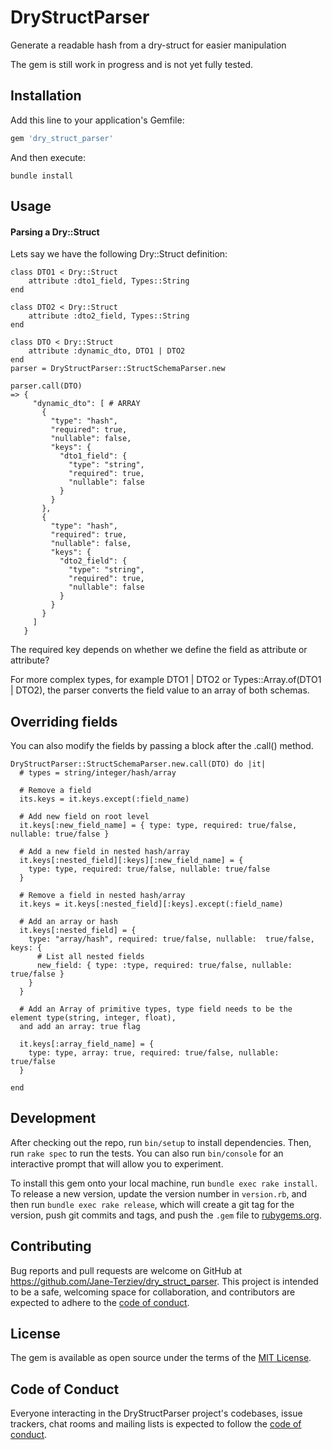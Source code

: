 # DryStructParser

Generate a readable hash from a dry-struct for easier manipulation

The gem is still work in progress and is not yet fully tested.
## Installation

Add this line to your application's Gemfile:

```ruby
gem 'dry_struct_parser'
```

And then execute:

    bundle install

## Usage

#### Parsing a Dry::Struct
Lets say we have the following Dry::Struct definition:

    class DTO1 < Dry::Struct
        attribute :dto1_field, Types::String
    end
    
    class DTO2 < Dry::Struct
        attribute :dto2_field, Types::String
    end
    
    class DTO < Dry::Struct
        attribute :dynamic_dto, DTO1 | DTO2
    end
    parser = DryStructParser::StructSchemaParser.new
    
    parser.call(DTO)
    => {
         "dynamic_dto": [ # ARRAY
           {
             "type": "hash",
             "required": true,
             "nullable": false,
             "keys": {
               "dto1_field": {
                 "type": "string",
                 "required": true,
                 "nullable": false
               }
             }
           },
           {
             "type": "hash",
             "required": true,
             "nullable": false,
             "keys": {
               "dto2_field": {
                 "type": "string",
                 "required": true,
                 "nullable": false
               }
             }
           }
         ]
       }

The required key depends on whether we define the field as attribute or attribute?

For more complex types, for example DTO1 | DTO2 or Types::Array.of(DTO1 | DTO2),
the parser converts the field value to an array of both schemas.

## Overriding fields
You can also modify the fields by passing a block after the .call() method.

    DryStructParser::StructSchemaParser.new.call(DTO) do |it|
      # types = string/integer/hash/array
      
      # Remove a field
      its.keys = it.keys.except(:field_name) 
      
      # Add new field on root level
      it.keys[:new_field_name] = { type: type, required: true/false, nullable: true/false } 
      
      # Add a new field in nested hash/array
      it.keys[:nested_field][:keys][:new_field_name] = { 
        type: type, required: true/false, nullable: true/false
      }
      
      # Remove a field in nested hash/array
      it.keys = it.keys[:nested_field][:keys].except(:field_name)
      
      # Add an array or hash
      it.keys[:nested_field] = { 
        type: "array/hash", required: true/false, nullable:  true/false, keys: {
          # List all nested fields
          new_field: { type: :type, required: true/false, nullable: true/false }
        }
      }
      
      # Add an Array of primitive types, type field needs to be the element type(string, integer, float), 
      and add an array: true flag
      
      it.keys[:array_field_name] = { 
        type: type, array: true, required: true/false, nullable:  true/false 
      }
      
    end


## Development

After checking out the repo, run `bin/setup` to install dependencies. Then, run `rake spec` to run the tests. You can also run `bin/console` for an interactive prompt that will allow you to experiment.

To install this gem onto your local machine, run `bundle exec rake install`. To release a new version, update the version number in `version.rb`, and then run `bundle exec rake release`, which will create a git tag for the version, push git commits and tags, and push the `.gem` file to [rubygems.org](https://rubygems.org).

## Contributing

Bug reports and pull requests are welcome on GitHub at https://github.com/Jane-Terziev/dry_struct_parser. This project is intended to be a safe, welcoming space for collaboration, and contributors are expected to adhere to the [code of conduct](https://github.com/[USERNAME]/dry_struct_parser/blob/master/CODE_OF_CONDUCT.md).


## License

The gem is available as open source under the terms of the [MIT License](https://opensource.org/licenses/MIT).

## Code of Conduct

Everyone interacting in the DryStructParser project's codebases, issue trackers, chat rooms and mailing lists is expected to follow the [code of conduct](https://github.com/[USERNAME]/dry_struct_parser/blob/master/CODE_OF_CONDUCT.md).
